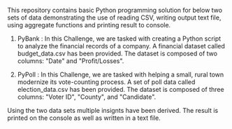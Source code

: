 This repository contains basic Python programming solution for below two sets of data demonstrating the use of reading CSV, writing output text file, using aggregate functions and printing result to console.

1. PyBank : In this Challenge, we are tasked with creating a Python script to analyze the financial records of a company. A financial dataset called budget_data.csv has been provided.
   The dataset is composed of two columns: "Date" and "Profit/Losses". 

2. PyPoll : In this Challenge, we are tasked with helping a small, rural town modernize its vote-counting process. A set of poll data called election_data.csv has been provided.
   The dataset is composed of three columns: "Voter ID", "County", and "Candidate". 


Using the two data sets multiple insignts have been derived. The result is printed on the console as well as written in a text file.
